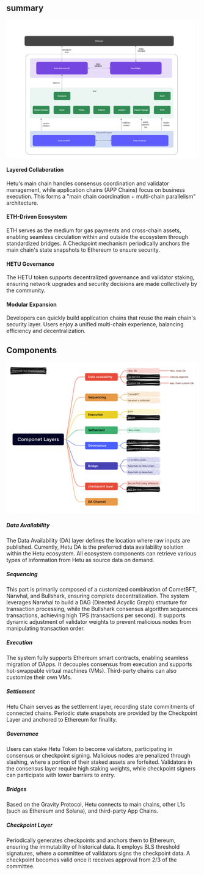 ## summary
![Architecture](./assets/architecture.png)

####  Layered Collaboration
Hetu's main chain handles consensus coordination and validator management, while application chains (APP Chains) focus on business execution. This forms a "main chain coordination + multi-chain parallelism" architecture.

#### ETH-Driven Ecosystem
ETH serves as the medium for gas payments and cross-chain assets, enabling seamless circulation within and outside the ecosystem through standardized bridges. A Checkpoint mechanism periodically anchors the main chain's state snapshots to Ethereum to ensure security.

#### HETU Governance
The HETU token supports decentralized governance and validator staking, ensuring network upgrades and security decisions are made collectively by the community.

#### Modular Expansion
Developers can quickly build application chains that reuse the main chain's security layer. Users enjoy a unified multi-chain experience, balancing efficiency and decentralization.


## Components

![Components](./assets/components.png)

##### Data Availability
The Data Availability (DA) layer defines the location where raw inputs are published. Currently, Hetu DA is the preferred data availability solution within the Hetu ecosystem. All ecosystem components can retrieve various types of information from Hetu as source data on demand.

##### Sequencing
This part is primarily composed of a customized combination of CometBFT, Narwhal, and Bullshark, ensuring complete decentralization. The system leverages Narwhal to build a DAG (Directed Acyclic Graph) structure for transaction processing, while the Bullshark consensus algorithm sequences transactions, achieving high TPS (transactions per second). It supports dynamic adjustment of validator weights to prevent malicious nodes from manipulating transaction order.

##### Execution
The system fully supports Ethereum smart contracts, enabling seamless migration of DApps. It decouples consensus from execution and supports hot-swappable virtual machines (VMs). Third-party chains can also customize their own VMs.

##### Settlement
Hetu Chain serves as the settlement layer, recording state commitments of connected chains. Periodic state snapshots are provided by the Checkpoint Layer and anchored to Ethereum for finality.

##### Governance
Users can stake Hetu Token to become validators, participating in consensus or checkpoint signing. Malicious nodes are penalized through slashing, where a portion of their staked assets are forfeited. Validators in the consensus layer require high staking weights, while checkpoint signers can participate with lower barriers to entry.

##### Bridges
Based on the Gravity Protocol, Hetu connects to main chains, other L1s (such as Ethereum and Solana), and third-party App Chains.

##### Checkpoint Layer
Periodically generates checkpoints and anchors them to Ethereum, ensuring the immutability of historical data. It employs BLS threshold signatures, where a committee of validators signs the checkpoint data. A checkpoint becomes valid once it receives approval from 2/3 of the committee.



